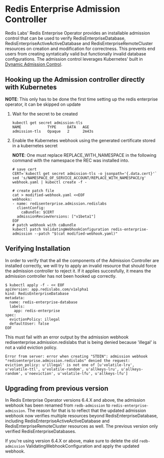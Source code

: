 # Redis Enterprise Admission Controller

Redis Labs' Redis Enterprise Operator provides an installable admission control that can be used to verify RedisEnterpriseDatabase, RedisEnterpriseActiveActiveDatabase and RedisEnterpriseRemoteCluster resources on creation and modification for correctness.  This prevents end users from creating syntatically valid but functionally invalid database configurations.  The admission control leverages Kubernetes' built in [Dynamic Admission Control](https://kubernetes.io/docs/reference/access-authn-authz/extensible-admission-controllers/).

## Hooking up the Admission controller directly with Kubernetes
**NOTE**: This only has to be done the first time setting up the redis enterprise operator, it can be skipped on update

1. Wait for the secret to be created

    ```shell script
    kubectl get secret admission-tls
    NAME            TYPE     DATA   AGE
    admission-tls   Opaque   2      2m43s
    ```

2. Enable the Kubernetes webhook using the generated certificate stored in a kubernetes secret

      **NOTE**: One must replace REPLACE_WITH_NAMESPACE in the following command with the namespace the REC was installed into.

      ```shell script
      # save cert
      CERT=`kubectl get secret admission-tls -o jsonpath='{.data.cert}'`
      sed 's/NAMESPACE_OF_SERVICE_ACCOUNT/REPLACE_WITH_NAMESPACE/g' webhook.yaml | kubectl create -f -

      # create patch file
      cat > modified-webhook.yaml <<EOF
      webhooks:
      - name: redisenterprise.admission.redislabs
        clientConfig:
          caBundle: $CERT
        admissionReviewVersions: ["v1beta1"]
      EOF
      # patch webhook with caBundle
      kubectl patch ValidatingWebhookConfiguration redis-enterprise-admission --patch "$(cat modified-webhook.yaml)"
      ```
          
## Verifying Installation

In order to verify that the all the components of the Admission Controller are installed correctly, we will try to apply an invalid resource that should force the admission controller to reject it.  If it applies succesfully, it means the admission controller has not been hooked up correctly.

```shell script
$ kubectl apply -f - << EOF
apiVersion: app.redislabs.com/v1alpha1
kind: RedisEnterpriseDatabase
metadata:
  name: redis-enterprise-database
  labels:
    app: redis-enterprise
spec:
  evictionPolicy: illegal
  defaultUser: false
EOF
```

This must fail with an error output by the admission webhook redisenterprise.admission.redislabs that is being denied because 'illegal' is not a valid eviction policy.

```shell script
Error from server: error when creating "STDIN": admission webhook "redisenterprise.admission.redislabs" denied the request: eviction_policy: u'illegal' is not one of [u'volatile-lru', u'volatile-ttl', u'volatile-random', u'allkeys-lru', u'allkeys-random', u'noeviction', u'volatile-lfu', u'allkeys-lfu']
```

## Upgrading from previous version

In Redis Enterprise Operator versions 6.4.X and above, the admission webhook has been renamed from `redb-admission` to `redis-enterprise-admission`.
The reason for that is to reflect that the updated admission webhook now verifies multiple resources beyond RedisEnterpriseDatabase, including RedisEnterpriseActiveActiveDatabase and RedisEnterpriseRemoteCluster resources as well. The previous version only verified RedisEnterpriseDatabases.

If you're using version 6.4.X or above, make sure to delete the old `redb-admission` ValidatingWebhookConfiguration and apply the updated webhook. 
